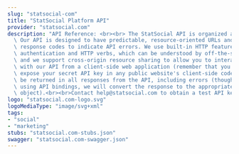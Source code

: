 ```yaml
---
slug: "statsocial-com"
title: "StatSocial Platform API"
provider: "statsocial.com"
description: "API Reference: <br><br> The StatSocial API is organized around REST.\
  \ Our API is designed to have predictable, resource-oriented URLs and to use HTTP\
  \ response codes to indicate API errors. We use built-in HTTP features, like HTTP\
  \ authentication and HTTP verbs, which can be understood by off-the-shelf HTTP clients,\
  \ and we support cross-origin resource sharing to allow you to interact securely\
  \ with our API from a client-side web application (remember that you should never\
  \ expose your secret API key in any public website's client-side code). JSON will\
  \ be returned in all responses from the API, including errors (though if you're\
  \ using API bindings, we will convert the response to the appropriate language-specific\
  \ object).<br><br>Contact help@statsocial.com to obtain a test API key"
logo: "statsocial.com-logo.svg"
logoMediaType: "image/svg+xml"
tags:
- "social"
- "marketing"
stubs: "statsocial.com-stubs.json"
swagger: "statsocial.com-swagger.json"
---
```


